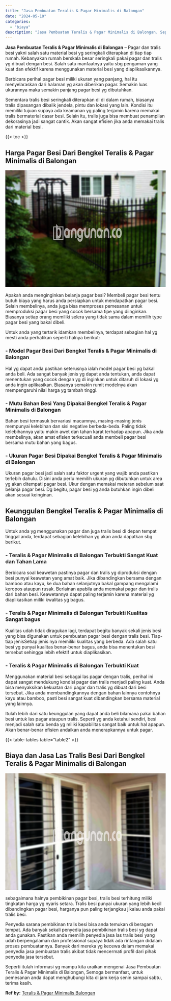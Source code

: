 ```yaml
---
title: "Jasa Pembuatan Teralis & Pagar Minimalis di Balongan"
date: "2024-05-10"
categories: 
  - "biaya"
description: "Jasa Pembuatan Teralis & Pagar Minimalis di Balongan. Seperti itulah informasi yg mampu kita uraikan mengenai Jasa Pembuatan Teralis & Pagar Minimalis di Bal..."
---
```


**Jasa Pembuatan Teralis & Pagar Minimalis di Balongan** – Pagar dan tralis besi yakni salah satu material besi yg seringkali diterapkan di tiap tiap rumah. Kebanyakan rumah berskala besar seringkali pakai pagar dan tralis yg dibuat dengan besi. Salah satu manfaatnya yaitu sbg pengaman yang kuat dan efektif karena menggunakan material besi yang diaplikasikannya.

Berbicara perihal pagar besi miliki ukuran yang panjang, hal itu menyelaraskan dari halaman yg akan diberikan pagar. Semakin luas ukurannya maka semakin panjang pagar besi yg dibutuhkan.

Sementara tralis besi seringkali diterapkan di di dalam rumah, biasanya tralis dipasangan dibalik jendela, pintu dan lokasi yang lain. Kondisi itu memiliki tujuan supaya ada keamanan yg paling terjamin karena memakai tralis bermaterial dasar besi. Selain itu, tralis juga bisa membuat penampilan dekorasinya jadi sangat cantik. Akan sangat efisien jika anda memakai tralis dari material besi.

{{< toc >}}

## Harga Pagar Besi Dari Bengkel Teralis & Pagar Minimalis di Balongan

![Jasa Pembuatan Teralis & Pagar Minimalis di Balongan](/images/pagar-minimalis-murah-43.png)

Apakah anda menginginkan belanja pagar besi? Membeli pagar besi tentu butuh biaya yang harus anda persiapkan untuk mendapatkan pagar besi. Selain membelinya, anda juga bisa memproses pemesanan untuk memproduksi pagar besi yang cocok bersama tipe yang diinginkan. Biasanya setiap orang memiliki selera yang tidak sama dalam memilih type pagar besi yang bakal dibeli.

Untuk anda yang tertarik idamkan membelinya, terdapat sebagian hal yg mesti anda perhatikan seperti halnya berikut:
### \- Model Pagar Besi Dari Bengkel Teralis & Pagar Minimalis di Balongan

Hal yg dapat anda pastikan seterusnya ialah model pagar besi yg bakal anda beli. Ada sangat banyak jenis yg dapat anda tentukan, anda dapat menentukan yang cocok dengan yg di inginkan untuk ditaruh di lokasi yg anda ingin aplikasikan. Biasanya semakin rumit modelnya akan mempengaruhi nilai harga yg tambah tinggi.

### \- Mutu Bahan Besi Yang Dipakai Bengkel Teralis & Pagar Minimalis di Balongan

Bahan besi termasuk bervariasi macamnya, masing-masing jenis mempunyai kelebihan dan sisi negative berbeda-beda. Paling tidak kelebihannya yaitu makin awet dan tahan karat terhadap apapun. Jika anda membelinya, akan amat efisien terkecuali anda membeli pagar besi bersama mutu bahan yang bagus.

### \- Ukuran Pagar Besi Dipakai Bengkel Teralis & Pagar Minimalis di Balongan

Ukuran pagar besi jadi salah satu faktor urgent yang wajib anda pastikan terlebih dahulu. Disini anda perlu memilih ukuran yg dibutuhkan untuk area yg akan ditempati pagar besi. Ukur dengan memakai meteran sebelum saat belanja pagar besi. Dg begitu, pagar besi yg anda butuhkan ingin dibeli akan sesuai keinginan.

## Keunggulan Bengkel Teralis & Pagar Minimalis di Balongan

Untuk anda yg menggunakan pagar dan juga tralis besi di depan tempat tinggal anda, terdapat sebagian kelebihan yg akan anda dapatkan sbg berikut.

### \- Teralis & Pagar Minimalis di Balongan Terbukti Sangat Kuat dan Tahan Lama

Berbicara soal keawetan pastinya pagar dan tralis yg diproduksi dengan besi punyai keawetan yang amat baik. Jika dibandingkan bersama dengan bamboo atau kayu, ke dua bahan selanjutnya bakal gampang mengalami keropos ataupun rusak. Berlainan apabila anda memakai pagar dan tralis dari bahan besi. Keawetannya dapat paling terjamin karena material yg diaplikasikan miliki kwalitas yg bagus.

### \- Teralis & Pagar Minimalis di Balongan Terbukti Kualitas Sangat bagus

Kualitas udah tidak diragukan lagi, terdapat begitu banyak sekali jenis besi yang bisa digunakan untuk pembuatan pagar besi dengan tralis besi. Tiap-tiap jenisSetiap jenis nya memiliki kualitas yang berbeda. Ada salah satu besi yg punyai kualitas benar-benar bagus, anda bisa menentukan besi tersebut sehingga lebih efektif untuk diaplikasikan.

### \- Teralis & Pagar Minimalis di Balongan Terbukti Kuat

Menggunakan material besi sebagai las pagar dengan tralis, perihal ini dapat sangat mendukung kondisi pagar dan tralis menjadi paling kuat. Anda bisa menyaksikan kekuatan dari pagar dan tralis yg dibuat dari besi tersebut. Jika anda membandingkannya dengan bahan lainnya contohnya kayu atau bamboo, pasti besi sangat kuat dibandingkan bersama material yang lainnya.

Itulah lebih dari satu keunggulan yang dapat anda beli bilamana pakai bahan besi untuk las pagar ataupun tralis. Seperti yg anda ketahui sendiri, besi menjadi salah satu benda yg miliki kapabilitas sangat baik untuk hal apapun. Akan benar-benar efisien andaikan anda menerapkannya untuk pagar.

{{< table-tables table="table2" >}}

## Biaya dan Jasa Las Tralis Besi Dari Bengkel Teralis & Pagar Minimalis di Balongan

![Jasa Pembuatan Teralis & Pagar Minimalis di Balongan](/images/teralis-minimalis-murah-16.png)

sebagaimana halnya pembikinan pagar besi, tralis besi terhitung miliki tingkatan harga yg nyaris setara. Tralis besi punyai ukuran yang lebih kecil dibandingkan pagar besi, harganya pun paling terjangkau jikalau anda pakai tralis besi.

Penyedia sarana pembikinan tralis besi bisa anda temukan di beragam tempat. Ada banyak sekali penyedia jasa pembikinan tralis besi yg dapat anda gunakan. Pastikan anda memilih penyedia jasa las tralis besi yang udah berpengalaman dan professional supaya tidak ada rintangan didalam proses pembuatannya. Banyak dari mereka yg kecewa dalam memakai penyedia jasa pembuatan tralis akibat tidak mencermati profil dari pihak penyedia jasa tersebut.

Seperti itulah informasi yg mampu kita uraikan mengenai Jasa Pembuatan Teralis & Pagar Minimalis di Balongan, Semoga bermanfaat, untuk pemesanan anda dapat menghubungi kita di jam kerja senin sampai sabtu, terima kasih.

**Ref by:** [Teralis & Pagar Minimalis Balongan](https://id.wikipedia.org/wiki/Teralis)
